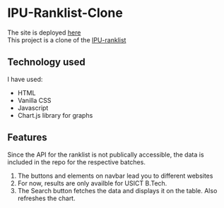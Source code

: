 # IPU-Ranklist-Clone
The site is deployed [here](https://pypimo.github.io/ipu-clone)
<br>
This project is a clone of the [IPU-ranklist](https://www.ipuranklist.com)

## Technology used
I have used:
- HTML
- Vanilla CSS
- Javascript
- Chart.js library for graphs

## Features
Since the API for the ranklist is not publically accessible, the data is included in the repo for the respective batches.

1. The buttons and elements on navbar lead you to different websites
2. For now, results are only availble for USICT B.Tech. 
3. The Search button fetches the data and displays it on the table. Also refreshes the chart.
